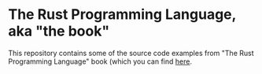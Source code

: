 # The Rust Programming Language, aka "the book"

This repository contains some of the source code examples from "The Rust Programming Language" book (which you can find [here](https://doc.rust-lang.org/book/).
